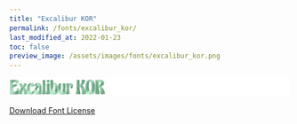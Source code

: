 ```yaml
---
title: "Excalibur KOR"
permalink: /fonts/excalibur_kor/
last_modified_at: 2022-01-23
toc: false
preview_image: /assets/images/fonts/excalibur_kor.png
---
```

![ExcaliburKOR](/assets/images/fonts/excalibur_kor.png)

[Download Font License](https://github.com/inkstitch/inkstitch/tree/main/fonts/excalibur_KOR/LICENSE)
